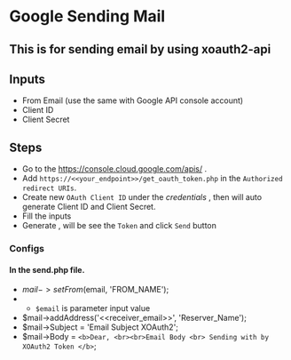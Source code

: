 # Google Sending Mail
## This is for sending email by using xoauth2-api

## Inputs
- From Email (use the same with Google API console account)
- Client ID 
- Client Secret

## Steps
- Go to the https://console.cloud.google.com/apis/ .
- Add `https://<<your_endpoint>>/get_oauth_token.php` in the `Authorized redirect URIs`. 
- Create new `OAuth Client ID` under the *credentials* , then will auto generate Client ID and Client Secret.
- Fill the inputs
- Generate , will be see the `Token` and click `Send` button

### Configs
#### In the send.php file.
- $mail->setFrom($email, 'FROM_NAME'); 
- - `$email` is parameter input value
- $mail->addAddress('<<receiver_email>>', 'Reserver_Name');
- $mail->Subject = 'Email Subject XOAuth2';
- $mail->Body = `<b>Dear, <br><br>Email Body <br> Sending with by XOAuth2 Token </b>`;
